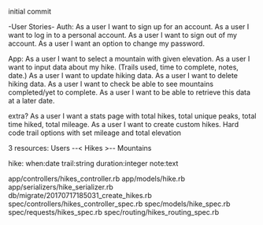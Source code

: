 initial commit

-User Stories-
Auth:
As a user I want to sign up for an account.
As a user I want to log in to a personal account.
As a user I want to sign out of my account.
As a user I want an option to change my password.

App:
As a user I want to select a mountain with given elevation.
As a user I want to input data about my hike. (Trails used, time to complete, notes, date.)
As a user I want to update hiking data.
As a user I want to delete hiking data.
As a user I want to check be able to see mountains completed/yet to complete.
As a user I want to be able to retrieve this data at a later date.

extra?
As a user I want a stats page with total hikes, total unique peaks, total time hiked,
total mileage.
As a user I want to create custom hikes.
Hard code trail options with set mileage and total elevation


3 resources: Users --< Hikes >-- Mountains

hike:
when:date
trail:string
duration:integer
note:text

app/controllers/hikes_controller.rb
app/models/hike.rb
app/serializers/hike_serializer.rb
db/migrate/20170717185031_create_hikes.rb
spec/controllers/hikes_controller_spec.rb
spec/models/hike_spec.rb
spec/requests/hikes_spec.rb
spec/routing/hikes_routing_spec.rb
